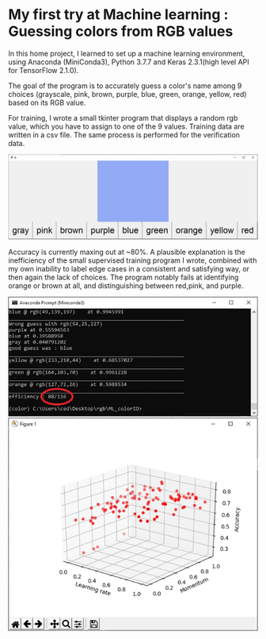 # My first try at Machine learning : Guessing colors from RGB values

In this home project, I learned to set up a machine learning environment, using Anaconda (MiniConda3), Python 3.7.7 and Keras 2.3.1(high level API for TensorFlow 2.1.0). 

The goal of the program is to accurately guess a color's name among 9 choices (grayscale, pink, brown, purple, blue, green, orange, yellow, red) based on its RGB value.

For training, I wrote a small tkinter program that displays a random rgb value, which you have to assign to one of the 9 values. Training data are written in a csv file. The same process is performed for the verification data.


![trainer](/img/trainer.jpg)


Accuracy is currently maxing out at ~80%. A plausible explanation is the inefficiency of the small supervised training program I wrote, combined with my own inability to label edge cases in a consistent and satisfying way, or then again the lack of choices. The program notably fails at identifying orange or brown at all, and distinguishing between red,pink, and purple.

![results](/img/results.jpg)
![plot](/img/3dplot.jpg)
